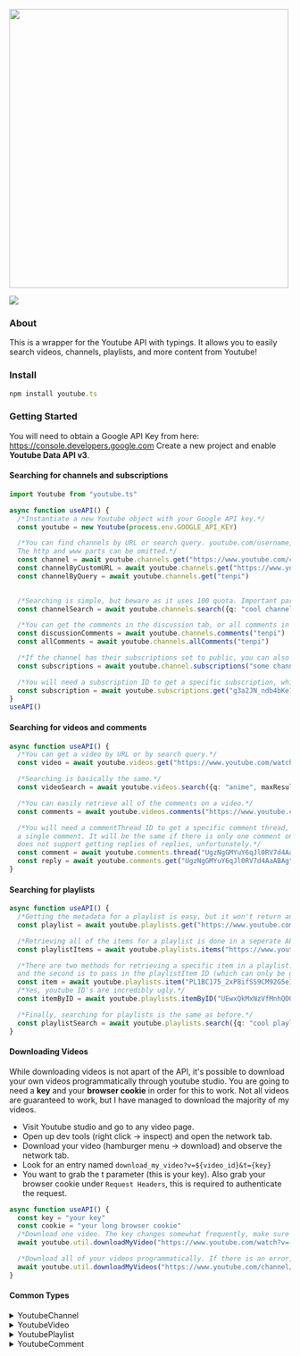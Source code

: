 <div align="left">
  <p>
    <a href="https://tenpi.github.io/youtube.ts/"><img src="https://raw.githubusercontent.com/Tenpi/youtube.ts/master/images/youtube.tslogo.gif" width="500" /></a>
  </p>
  <p>
    <a href="https://nodei.co/npm/youtube.ts/"><img src="https://nodei.co/npm/youtube.ts.png" /></a>
  </p>
</div>

### About
This is a wrapper for the Youtube API with typings. It allows you to easily search videos, channels, playlists, and more content from Youtube!

### Install
```ts
npm install youtube.ts
```
### Getting Started
You will need to obtain a Google API Key from here: https://console.developers.google.com
Create a new project and enable **Youtube Data API v3**.

#### Searching for channels and subscriptions
```ts
import Youtube from "youtube.ts"

async function useAPI() {
  /*Instantiate a new Youtube object with your Google API key.*/
  const youtube = new Youtube(process.env.GOOGLE_API_KEY)

  /*You can find channels by URL or search query. youtube.com/username, /c/username and /user/username links also work.
  The http and www parts can be omitted.*/
  const channel = await youtube.channels.get("https://www.youtube.com/channel/UC8qU4aFe81jzG1attsyQ5wQ")
  const channelByCustomURL = await youtube.channels.get("https://www.youtube.com/c/tenpi")
  const channelByQuery = await youtube.channels.get("tenpi")
  

  /*Searching is simple, but beware as it uses 100 quota. Important parameters are q (query) and maxResults.*/
  const channelSearch = await youtube.channels.search({q: "cool channels", maxResults: 10})

  /*You can get the comments in the discussion tab, or all comments in all videos on the channel.*/
  const discussionComments = await youtube.channels.comments("tenpi")
  const allComments = await youtube.channels.allComments("tenpi")

  /*If the channel has their subscriptions set to public, you can also retrieve them all.*/
  const subscriptions = await youtube.channel.subscriptions("some channel")

  /*You will need a subscription ID to get a specific subscription, which can be gotten from the above API call.*/
  const subscription = await youtube.subscriptions.get("g3a2JN_ndb4bKe1baMCxV1arn1DRZpHxVk1i_ZTl4uA")
}
useAPI()
```

#### Searching for videos and comments
```ts
async function useAPI() {
  /*You can get a video by URL or by search query.*/
  const video = await youtube.videos.get("https://www.youtube.com/watch?v=yexu92rKpjs")

  /*Searching is basically the same.*/
  const videoSearch = await youtube.videos.search({q: "anime", maxResults: 10})

  /*You can easily retrieve all of the comments on a video.*/
  const comments = await youtube.videos.comments("https://www.youtube.com/watch?v=mLJQ0HO5Alc")

  /*You will need a commentThread ID to get a specific comment thread, and a comment ID to get 
  a single comment. It will be the same if there is only one comment on the thread. The Youtube API
  does not support getting replies of replies, unfortunately.*/
  const comment = await youtube.comments.thread("UgzNgGMYuY6qJl0RV7d4AaABAg")
  const reply = await youtube.comments.get("UgzNgGMYuY6qJl0RV7d4AaABAg")
}
```

#### Searching for playlists
```ts
async function useAPI() {
  /*Getting the metadata for a playlist is easy, but it won't return any of the items inside the playlist.*/
  const playlist = await youtube.playlists.get("https://www.youtube.com/playlist?list=PL1BC175_2xP8ifSS9CM92G5eIOPRG1g7t")

  /*Retrieving all of the items for a playlist is done in a seperate API call.*/
  const playlistItems = await youtube.playlists.items("https://www.youtube.com/playlist?list=PL1BC175_2xP8ifSS9CM92G5eIOPRG1g7t")

  /*There are two methods for retrieving a specific item in a playlist. The first is to pass in both the playlist URL and video URL,
  and the second is to pass in the playlistItem ID (which can only be gotten from the API). A very specific query might also work.*/
  const item = await youtube.playlists.item("PL1BC175_2xP8ifSS9CM92G5eIOPRG1g7t", "tenpi - moonlight (chill)")
  /*Yes, youtube ID's are incredibly ugly.*/
  const itemByID = await youtube.playlists.itemByID("UEwxQkMxNzVfMnhQOGlmU1M5Q005Mkc1ZUlPUFJHMWc3dC41MzJCQjBCNDIyRkJDN0VD")

  /*Finally, searching for playlists is the same as before.*/
  const playlistSearch = await youtube.playlists.search({q: "cool playlist"})
}
```

#### Downloading Videos
While downloading videos is not apart of the API, it's possible to download your own videos programmatically through youtube studio.
You are going to need a **key** and your **browser cookie** in order for this to work. Not all videos are guaranteed to work, but I have managed to download the majority of my videos. 
- Visit Youtube studio and go to any video page.
- Open up dev tools (right click -> inspect) and open the network tab.
- Download your video (hamburger menu -> download) and observe the network tab.
- Look for an entry named `download_my_video?v=${video_id}&t={key}`
- You want to grab the t parameter (this is your key). Also grab your browser cookie under `Request Headers`, this is required to authenticate the request. 
```ts
async function useAPI() {
  const key = "your key"
  const cookie = "your long browser cookie"
  /*Download one video. The key changes somewhat frequently, make sure you update it if it fails.*/
  await youtube.util.downloadMyVideo("https://www.youtube.com/watch?v=-BW7kUAPZiA", key, cookie, "./videos")

  /*Download all of your videos programmatically. If there is an error, the video will be skipped.*/
  await youtube.util.downloadMyVideos("https://www.youtube.com/channel/UC8qU4aFe81jzG1attsyQ5wQ", key, cookie, "./videos")
}
```

#### Common Types

<details>
<summary>YoutubeChannel</summary>

```ts
export interface YoutubeChannel {
    kind: string
    etag: string
    id: string
    snippet: YoutubeChannelSnippet
    contentDetails: YoutubeChannelContentDetails
    statistics: YoutubeChannelStatistics
    brandingSettings: YoutubeBrandingSettings
}
```
</details>

<details>
<summary>YoutubeVideo</summary>

```ts
export interface YoutubeVideo {
    kind: string
    etag: string
    id: string
    snippet: YoutubeVideoSnippet
    contentDetails: YoutubeVideoContentDetails
    status: YoutubeVideoStatus
    statistics: YoutubeVideoStatistics
    player: {
      embedHtml: string
  }
}
```
</details>

<details>
<summary>YoutubePlaylist</summary>

```ts
export interface YoutubePlaylist {
    kind: string
    etag: string
    id: string
    snippet: YoutubePlaylistSnippet
    status: {
      privacyStatus: string
    },
    contentDetails: {
      itemCount: number
    },
    player: {
      embedHtml: string
  }
}
```
</details>

<details>
<summary>YoutubeComment</summary>

```ts
export interface YoutubeComment {
    kind: string
    etag: string
    id: string
    snippet: {
        authorDisplayName: string
        authorProfileImageUrl: string
        authorChannelUrl: string
        authorChannelId: {
            value: string
        },
        channelId?: string
        videoId: string
        textDisplay: string
        textOriginal: string
        canRate: boolean
        viewerRating: string
        likeCount: number
        publishedAt: string
        updatedAt: string
    }
}
```
</details>